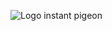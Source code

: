
![Logo instant pigeon](https://github.com/CandasKat/instant-pigeon/assets/91725854/5a42e91b-2d7a-4a9d-af49-341b29e85e4c)
